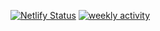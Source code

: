 [![Netlify Status](https://api.netlify.com/api/v1/badges/1c406493-f410-430e-b24e-1ec270eb3740/deploy-status)](https://app.netlify.com/sites/inver-portfolio/deploys)
[![weekly activity](https://img.shields.io/github/commit-activity/m/invermn/portfolio)](https://github.com/invermn/portfolio)
